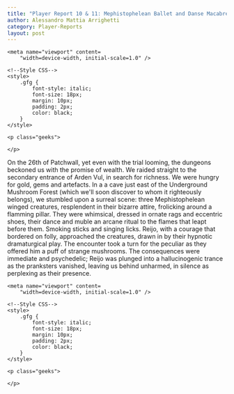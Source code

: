 ```yaml
---
title: "Player Report 10 & 11: Mephistophelean Ballet and Danse Macabre (Arden Vul, from Lionbeak Campaign)"
author: Alessandro Mattia Arrighetti
category: Player-Reports
layout: post
---
```

<html lang="en">
  
<head>
    <meta charset="UTF-8" />
    <meta http-equiv="X-UA-Compatible" content="IE=edge" />
  
    <meta name="viewport" content=
        "width=device-width, initial-scale=1.0" />
  
    <!--Style CSS-->
    <style>
        .gfg {
            font-style: italic;
            font-size: 18px;
            margin: 10px;
            padding: 2px;
            color: black;
        }
    </style>
</head>
  
<body>
    <p class="gfg">
    </p>
  
    <p class="geeks">
    
    </p>
</body>
  
</html>

On the 26th of Patchwall, yet even with the trial looming, the dungeons beckoned us with the promise of wealth. We raided straight to the secondary entrance of Arden Vul, in search for richness. We were hungry for gold, gems and artefacts. In a a cave just east of the Underground Mushroom Forest (which we'll soon discover to whom it righteously belongs), we stumbled upon a surreal scene: three Mephistophelean winged creatures, resplendent in their bizarre attire, frolicking around a flamming pillar. They were whimsical, dressed in ornate rags and eccentric shoes, their dance and muble an arcane ritual to the flames that leapt before them. Smoking sticks and singing licks. Reijo, with a courage that bordered on folly, approached the creatures, drawn in by their hypnotic dramaturgical play. The encounter took a turn for the peculiar as they offered him a puff of strange mushrooms. The consequences were immediate and psychedelic; Reijo was plunged into a hallucinogenic trance as the pranksters vanished, leaving us behind unharmed, in silence as perplexing as their presence.



<html lang="en">
  
<head>
    <meta charset="UTF-8" />
    <meta http-equiv="X-UA-Compatible" content="IE=edge" />
  
    <meta name="viewport" content=
        "width=device-width, initial-scale=1.0" />
  
    <!--Style CSS-->
    <style>
        .gfg {
            font-style: italic;
            font-size: 18px;
            margin: 10px;
            padding: 2px;
            color: black;
        }
    </style>
</head>
  
<body>
    <p class="gfg">
     </p>
  
    <p class="geeks">
    
    </p>
</body>
  
</html>
